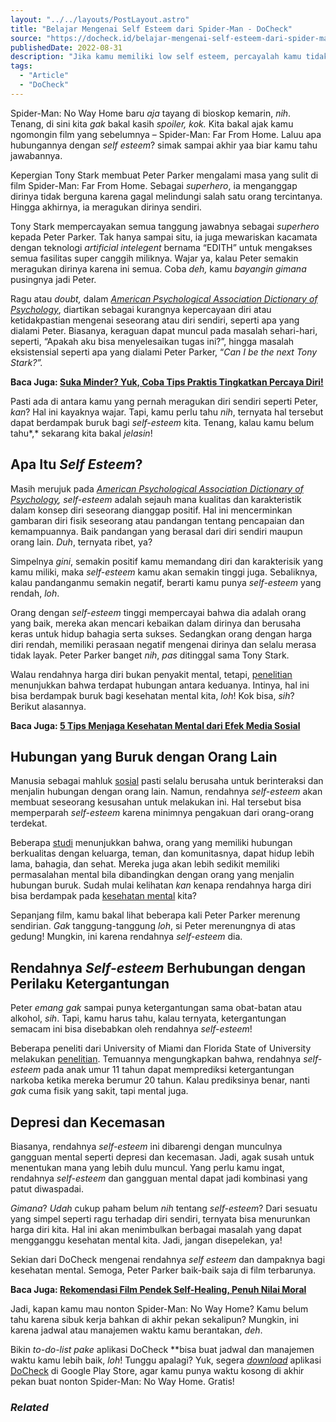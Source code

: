 ```yaml
---
layout: "../../layouts/PostLayout.astro"
title: "Belajar Mengenai Self Esteem dari Spider-Man - DoCheck"
source: "https://docheck.id/belajar-mengenai-self-esteem-dari-spider-man/"
publishedDate: 2022-08-31
description: "Jika kamu memiliki low self esteem, percayalah kamu tidak sendiri. Dan bagaimana cara mencegahnya? yuk simak cara tokoh spiderman mencegahnya"
tags:
  - "Article"
  - "DoCheck"
---
```


Spider-Man: No Way Home baru _aja_ tayang di bioskop kemarin, _nih_. Tenang, di sini kita _gak_ bakal kasih _spoiler, kok._ Kita bakal ajak kamu ngomongin film yang sebelumnya – Spider-Man: Far From Home. Laluu apa hubungannya dengan _self esteem_? simak sampai akhir yaa biar kamu tahu jawabannya.

Kepergian Tony Stark membuat Peter Parker mengalami masa yang sulit di film Spider-Man: Far From Home. Sebagai _superhero_, ia menganggap dirinya tidak berguna karena gagal melindungi salah satu orang tercintanya. Hingga akhirnya, ia meragukan dirinya sendiri.

Tony Stark mempercayakan semua tanggung jawabnya sebagai _superhero_ kepada Peter Parker. Tak hanya sampai situ, ia juga mewariskan kacamata dengan teknologi _artificial intelegent_ bernama “EDITH” untuk mengakses semua fasilitas super canggih miliknya. Wajar ya, kalau Peter semakin meragukan dirinya karena ini semua. Coba _deh,_ kamu _bayangin_ _gimana_ pusingnya jadi Peter.

Ragu atau _doubt,_ dalam _[American Psychological Association Dictionary of Psychology](https://dictionary.apa.org/doubt)_, diartikan sebagai kurangnya kepercayaan diri atau ketidakpastian mengenai seseorang atau diri sendiri, seperti apa yang dialami Peter. Biasanya, keraguan dapat muncul pada masalah sehari-hari, seperti, “Apakah aku bisa menyelesaikan tugas ini?”, hingga masalah eksistensial seperti apa yang dialami Peter Parker, “_Can I be the next Tony Stark?”._

**Baca Juga: [Suka Minder? Yuk, Coba Tips Praktis Tingkatkan Percaya Diri!](https://docheck.id/cara-meningkatkan-rasa-percaya-diri/)**

Pasti ada di antara kamu yang pernah meragukan diri sendiri seperti Peter, _kan_? Hal ini kayaknya wajar. Tapi, kamu perlu tahu _nih_, ternyata hal tersebut dapat berdampak buruk bagi _self-esteem_ kita. Tenang, kalau kamu belum tahu*,* sekarang kita bakal _jelasin_!

## Apa Itu _Self Esteem_?

Masih merujuk pada _[American Psychological Association Dictionary of Psychology](https://dictionary.apa.org/self-esteem), self-esteem_ adalah sejauh mana kualitas dan karakteristik dalam konsep diri seseorang dianggap positif. Hal ini mencerminkan gambaran diri fisik seseorang atau pandangan tentang pencapaian dan kemampuannya. Baik pandangan yang berasal dari diri sendiri maupun orang lain. _Duh_, ternyata ribet, ya?

Simpelnya _gini_, semakin positif kamu memandang diri dan karakterisik yang kamu miliki, maka _self-esteem_ kamu akan semakin tinggi juga. Sebaliknya, kalau pandanganmu semakin negatif, berarti kamu punya _self-esteem_ yang rendah, _loh_.

Orang dengan _self-esteem_ tinggi mempercayai bahwa dia adalah orang yang baik, mereka akan mencari kebaikan dalam dirinya dan berusaha keras untuk hidup bahagia serta sukses. Sedangkan orang dengan harga diri rendah, memiliki perasaan negatif mengenai dirinya dan selalu merasa tidak layak. Peter Parker banget _nih_, _pas_ ditinggal sama Tony Stark.

Walau rendahnya harga diri bukan penyakit mental, tetapi, [penelitian](https://www.ncbi.nlm.nih.gov/pmc/articles/PMC5747942/) menunjukkan bahwa terdapat hubungan antara keduanya. Intinya, hal ini bisa berdampak buruk bagi kesehatan mental kita, _loh_! Kok bisa, _sih_? Berikut alasannya.

**Baca Juga: [5 Tips Menjaga Kesehatan Mental dari Efek Media Sosial](https://docheck.id/tips-menjaga-kesehatan-mental/)**

## Hubungan yang Buruk dengan Orang Lain

Manusia sebagai mahluk [sosial](https://docheck.id/volunteer-dan-manfaat-berkecimpung-dalam-kegiatan-sosial/) pasti selalu berusaha untuk berinteraksi dan menjalin hubungan dengan orang lain. Namun, rendahnya _self-esteem_ akan membuat seseorang kesusahan untuk melakukan ini. Hal tersebut bisa memperparah _self-esteem_ karena minimnya pengakuan dari orang-orang terdekat.

Beberapa [studi](https://www.mentalhealth.org.uk/explore-mental-health/statistics/relationships-community-statistics) menunjukkan bahwa, orang yang memiliki hubungan berkualitas dengan keluarga, teman, dan komunitasnya, dapat hidup lebih lama, bahagia, dan sehat. Mereka juga akan lebih sedikit memiliki permasalahan mental bila dibandingkan dengan orang yang menjalin hubungan buruk. Sudah mulai kelihatan _kan_ kenapa rendahnya harga diri bisa berdampak pada [kesehatan mental](https://docheck.id/olahraga-untuk-kesehatan-mental/) kita?

Sepanjang film, kamu bakal lihat beberapa kali Peter Parker merenung sendirian. _Gak_ tanggung-tanggung _loh_, si Peter merenungnya di atas gedung! Mungkin, ini karena rendahnya _self-esteem_ dia.

## Rendahnya _Self-esteem_ Berhubungan dengan Perilaku Ketergantungan

Peter _emang gak_ sampai punya ketergantungan sama obat-batan atau alkohol, _sih_. Tapi, kamu harus tahu, kalau ternyata, ketergantungan semacam ini bisa disebabkan oleh rendahnya _self-esteem_!

Beberapa peneliti dari University of Miami dan Florida State of University melakukan [penelitian](https://www.ncbi.nlm.nih.gov/pmc/articles/PMC5747942/). Temuannya mengungkapkan bahwa, rendahnya _self-esteem_ pada anak umur 11 tahun dapat memprediksi ketergantungan narkoba ketika mereka berumur 20 tahun. Kalau prediksinya benar, nanti _gak_ cuma fisik yang sakit, tapi mental juga.

## Depresi dan Kecemasan

Biasanya, rendahnya _self-esteem_ ini dibarengi dengan munculnya gangguan mental seperti depresi dan kecemasan. Jadi, agak susah untuk menentukan mana yang lebih dulu muncul. Yang perlu kamu ingat, rendahnya _self-esteem_ dan gangguan mental dapat jadi kombinasi yang patut diwaspadai.

_Gimana_? _Udah_ cukup paham belum _nih_ tentang _self-esteem_? Dari sesuatu yang simpel seperti ragu terhadap diri sendiri, ternyata bisa menurunkan harga diri kita. Hal ini akan menimbulkan berbagai masalah yang dapat mengganggu kesehatan mental kita. Jadi, jangan disepelekan, ya!

Sekian dari DoCheck mengenai rendahnya _self esteem_ dan dampaknya bagi kesehatan mental. Semoga, Peter Parker baik-baik saja di film terbarunya.

**Baca Juga: [Rekomendasi Film Pendek Self-Healing, Penuh Nilai Moral](https://docheck.id/rekomendasi-film-pendek-self-healing-penuh-nilai-moral/)**

Jadi, kapan kamu mau nonton Spider-Man: No Way Home? Kamu belum tahu karena sibuk kerja bahkan di akhir pekan sekalipun? Mungkin, ini karena jadwal atau manajemen waktu kamu berantakan, _deh_.

Bikin _to-do-list pake_ aplikasi DoCheck \*\*bisa buat jadwal dan manajemen waktu kamu lebih baik, _loh_! Tunggu apalagi? Yuk, segera _[download](https://play.google.com/store/apps/details?id=com.docheck.docheck)_ aplikasi [DoCheck](http://docheck.id/) di Google Play Store, agar kamu punya waktu kosong di akhir pekan buat nonton Spider-Man: No Way Home. Gratis!

### _Related_
